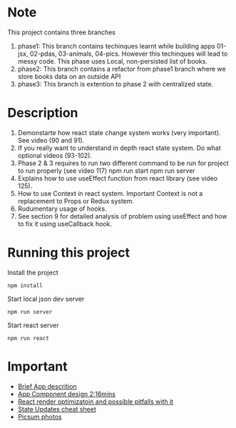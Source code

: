 # Note
This project contains three branches
1. phase1: This branch contains techinques learnt while building apps 01-jsx, 02-pdas, 03-animals, 04-pics. However this techinques will lead to messy code. This phase uses Local, non-persisted list of books.
2. phase2: This branch contains a refactor from phase1 branch where we store books data on an outside API
3. phase3: This branch is extention to phase 2 with centralized state.

# Description
1. Demonstarte how react state change system works (very important). See video (90 and 91).
2. If you really want to understand in depth react state system. Do what optional videos (93-102).
3. Phase 2 & 3 requires to run two different command to be run for project to run properly (see video 117)
    npm run start
    npm run server
4. Explains how to use useEffect function from react library (see video 125).
5. How to use Context in react system. Important Context is not a replacement to Props or Redux system.
6. Rudumentary usage of hooks.
7. See section 9 for detailed analysis of problem using useEffect and how to fix it using useCallback hook.

# Running this project
Install the project
```
npm install
```

Start local json dev server
```
npm run server
```

Start react server
```
npm run react
```



# Important
- [Brief App descrition](https://www.udemy.com/course/react-redux/learn/lecture/34694302#content)
- [App Component design 2:16mins](https://www.udemy.com/course/react-redux/learn/lecture/34694304#content)
- [React render optimizatoin and possible pitfalls with it](https://www.udemy.com/course/react-redux/learn/lecture/34694316#content)
- [State Updates cheat sheet](https://state-updates.vercel.app/)
- [Picsum photos](https://picsum.photos)